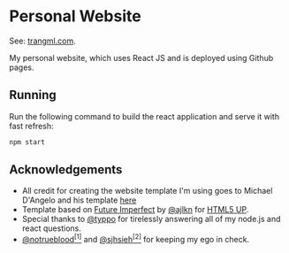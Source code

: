 # Personal Website

See: [trangml.com](https://trangml.com).

My personal website, which uses React JS and is deployed using Github pages.

## Running

Run the following command to build the react application and serve it with fast refresh:

```bash
npm start
```

## Acknowledgements

- All credit for creating the website template I'm using goes to Michael D'Angelo and his template [here](https://github.com/mldangelo/personal-site)
- Template based on [Future Imperfect](https://html5up.net/future-imperfect) by [@ajlkn](https://github.com/ajlkn) for [HTML5 UP](html5up.net).
- Special thanks to [@typpo](https://github.com/typpo) for tirelessly answering all of my node.js and react questions.
- [@notrueblood](https://github.com/notrueblood)[<sup>[1]</sup>](https://github.com/mldangelo/personal-site/pull/218) and [@sjhsieh](https://github.com/sjhsieh)[<sup>[2]</sup>](https://github.com/mldangelo/personal-site/issues/168) for keeping my ego in check.
